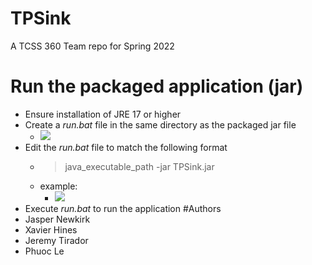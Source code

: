 # TPSink
A TCSS 360 Team repo for Spring 2022
# Run the packaged application (jar)
- Ensure installation of JRE 17 or higher
- Create a *run.bat* file in the same directory as the packaged jar file
  - ![](https://i.imgur.com/DxXFDKg.png)
- Edit the *run.bat* file to match the following format
  - >java_executable_path -jar TPSink.jar
  - example:
    - ![](https://i.imgur.com/JqdA0QF.png)
- Execute *run.bat* to run the application
#Authors
- Jasper Newkirk
- Xavier Hines
- Jeremy Tirador
- Phuoc Le
